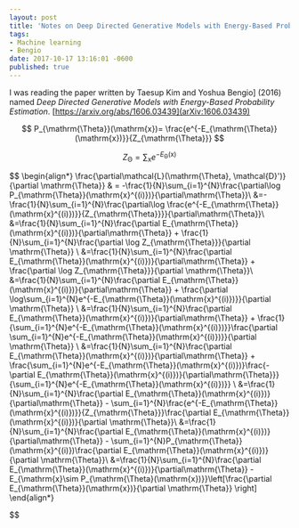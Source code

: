 ```yaml
---
layout: post
title: 'Notes on Deep Directed Generative Models with Energy-Based Probability Estimation'
tags:
- Machine learning
- Bengio
date: 2017-10-17 13:16:01 -0600
published: true
---
```


I was reading the paper written by Taesup Kim and Yoshua Bengio] (2016) named *Deep Directed Generative Models with Energy-Based Probability Estimation*. [https://arxiv.org/abs/1606.03439](arXiv:1606.03439) 

$$
P_{\mathrm{\Theta}}(\mathrm{x})= \frac{e^{-E_{\mathrm{\Theta}}(\mathrm{x})}}{Z_{\mathrm{\Theta}}}
$$


$$
Z_{\mathrm{\Theta}}=\sum_{\mathrm{x}}e^{-E_{\mathrm{\Theta}}(\mathrm{x})}
$$

$$
\begin{align*}
\frac{\partial\mathcal{L}(\mathrm{\Theta}, \mathcal{D}')}{\partial \mathrm{\Theta}} & = -\frac{1}{N}\sum_{i=1}^{N}\frac{\partial\log P_{\mathrm{\Theta}}(\mathrm{x}^{(i)})}{\partial\mathrm{\Theta}}\\
&=-\frac{1}{N}\sum_{i=1}^{N}\frac{\partial\log \frac{e^{-E_{\mathrm{\Theta}}(\mathrm{x}^{(i)})}}{Z_{\mathrm{\Theta}}}}{\partial\mathrm{\Theta}}\\
&=\frac{1}{N}\sum_{i=1}^{N}\frac{\partial E_{\mathrm{\Theta}}(\mathrm{x}^{(i)})}{\partial\mathrm{\Theta}} + \frac{1}{N}\sum_{i=1}^{N}\frac{\partial \log Z_{\mathrm{\Theta}}}{\partial \mathrm{\Theta}} \\
&=\frac{1}{N}\sum_{i=1}^{N}\frac{\partial E_{\mathrm{\Theta}}(\mathrm{x}^{(i)})}{\partial\mathrm{\Theta}} + \frac{\partial \log Z_{\mathrm{\Theta}}}{\partial \mathrm{\Theta}}\\
&=\frac{1}{N}\sum_{i=1}^{N}\frac{\partial E_{\mathrm{\Theta}}(\mathrm{x}^{(i)})}{\partial\mathrm{\Theta}} + \frac{\partial \log\sum_{i=1}^{N}e^{-E_{\mathrm{\Theta}}(\mathrm{x}^{(i)})}}{\partial \mathrm{\Theta}} \\
&=\frac{1}{N}\sum_{i=1}^{N}\frac{\partial E_{\mathrm{\Theta}}(\mathrm{x}^{(i)})}{\partial\mathrm{\Theta}} +  \frac{1}{\sum_{i=1}^{N}e^{-E_{\mathrm{\Theta}}(\mathrm{x}^{(i)})}}\frac{\partial \sum_{i=1}^{N}e^{-E_{\mathrm{\Theta}}(\mathrm{x}^{(i)})}}{\partial \mathrm{\Theta}} \\
&=\frac{1}{N}\sum_{i=1}^{N}\frac{\partial E_{\mathrm{\Theta}}(\mathrm{x}^{(i)})}{\partial\mathrm{\Theta}} +  \frac{\sum_{i=1}^{N}e^{-E_{\mathrm{\Theta}}(\mathrm{x}^{(i)})}\frac{-\partial E_{\mathrm{\Theta}}(\mathrm{x}^{(i)})}{\partial\mathrm{\Theta}}}{\sum_{i=1}^{N}e^{-E_{\mathrm{\Theta}}(\mathrm{x}^{(i)})}}  \\
&=\frac{1}{N}\sum_{i=1}^{N}\frac{\partial E_{\mathrm{\Theta}}(\mathrm{x}^{(i)})}{\partial\mathrm{\Theta}} - \sum_{i=1}^{N}\frac{e^{-E_{\mathrm{\Theta}}(\mathrm{x}^{(i)})}}{Z_{\mathrm{\Theta}}}\frac{\partial E_{\mathrm{\Theta}}(\mathrm{x}^{(i)})}{\partial \mathrm{\Theta}}\\
&=\frac{1}{N}\sum_{i=1}^{N}\frac{\partial E_{\mathrm{\Theta}}(\mathrm{x}^{(i)})}{\partial\mathrm{\Theta}} - \sum_{i=1}^{N}P_{\mathrm{\Theta}}(\mathrm{x}^{(i)})\frac{\partial E_{\mathrm{\Theta}}(\mathrm{x}^{(i)})}{\partial \mathrm{\Theta}}\\
&=\frac{1}{N}\sum_{i=1}^{N}\frac{\partial E_{\mathrm{\Theta}}(\mathrm{x}^{(i)})}{\partial\mathrm{\Theta}} - E_{\mathrm{x}\sim P_{\mathrm{\Theta}(\mathrm{x})}}\left[\frac{\partial E_{\mathrm{\Theta}}(\mathrm{x})}{\partial \mathrm{\Theta}} \right]
\end{align*}

$$
